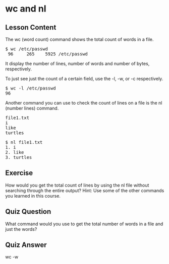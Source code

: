 # wc and nl

## Lesson Content

The wc (word count) command shows the total count of words in a file. 

<pre>$ wc /etc/passwd
 96     265    5925 /etc/passwd
</pre>

It display the number of lines, number of words and number of bytes, respectively.

To just see just the count of a certain field, use the -l, -w, or -c respectively. 

<pre>$ wc -l /etc/passwd
96</pre>

Another command you can use to check the count of lines on a file is the nl (number lines) command. 

<pre>
file1.txt
i
like
turtles
</pre>

<pre>$ nl file1.txt
1. i
2. like
3. turtles
</pre>

## Exercise

How would you get the total count of lines by using the nl file without searching through the entire output? Hint: Use some of the other commands you learned in this course.

## Quiz Question

What command would you use to get the total number of words in a file and just the words?

## Quiz Answer

wc -w